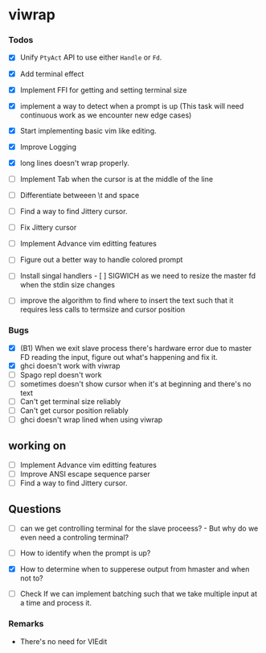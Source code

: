 # viwrap

### Todos

- [X] Unify `PtyAct` API to use either `Handle` or `Fd`.
- [X] Add terminal effect
- [X] Implement FFI for getting and setting terminal size
- [X] implement a way to detect when a prompt is up (This task will need continuous work as we encounter new edge cases)
- [X] Start implementing basic vim like editing.
- [X] Improve Logging
- [X] long lines doesn't wrap properly.

- [ ] Implement Tab when the cursor is at the middle of the line
- [ ] Differentiate betweeen \t and space
- [ ] Find a way to find Jittery cursor.
- [ ] Fix Jittery cursor
- [ ] Implement Advance vim editting features
- [ ] Figure out a better way to handle colored prompt
- [ ] Install singal handlers
	  - [ ] SIGWICH as we need to resize the master fd when the stdin size changes

- [ ] improve the algorithm to find where to insert the text such that it requires less calls to
      termsize and cursor position

### Bugs

- [X] (B1) When we exit slave process there's hardware error due to master FD reading the input, figure out what's happening and fix it.
- [X] ghci doesn't work with viwrap
- [ ] Spago repl doesn't work
- [ ] sometimes doesn't show cursor when it's at beginning and there's no text
- [ ] Can't get terminal size reliably
- [ ] Can't get cursor position reliably
- [ ] ghci doesn't wrap lined when using viwrap

## working on

- [ ] Implement Advance vim editting features
- [ ] Improve ANSI escape sequence parser
- [ ] Find a way to find Jittery cursor.

## Questions

- [ ] can we get controlling terminal for the slave proceess?
	  - But why do we even need a controling terminal?

- [ ] How to identify when the prompt is up?

- [X] How to determine when to supperese output from hmaster and when not to?

- [ ] Check If we can implement batching such that we take multiple input at a time and process it.

### Remarks

- There's no need for VIEdit
